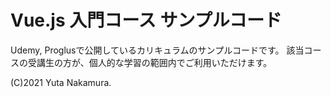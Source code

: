 # Vue.js 入門コース サンプルコード

Udemy, Proglusで公開しているカリキュラムのサンプルコードです。
該当コースの受講生の方が、個人的な学習の範囲内でご利用いただけます。

(C)2021 Yuta Nakamura.
